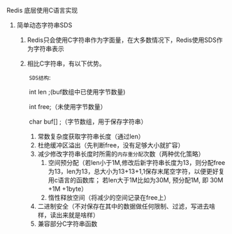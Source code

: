 Redis 底层使用C语言实现

1. 简单动态字符串SDS

   1. Redis只会使用C字符串作为字面量，在大多数情况下，Redis使用SDS作为字符串表示

   2. 相比C字符串，有以下优势。

      ​	`SDS结构`: 

      ​	 int len ;(buf数组中已使用字节数量)

      ​	 int free;（未使用字节数量）

      ​	 char buf[] ;（字节数组，用于保存字符串）

      1. 常数复杂度获取字符串长度（通过len）
      2. 杜绝缓冲区溢出（先判断free，没有足够大小就扩容）
      3. 减少修改字符串长度时所需的`内存重分配`次数（两种优化策略）
         1. 空间预分配（若len小于1M,修改后新字符串长度为13，则分配free为13，len为13，总大小为13+13+1,1保存末尾空字符，以便更好复用c语言的函数库； 若len大于1M比如为30M, 预分配1M, 即 30M +1M +1byte）
         2. 惰性释放空间（将减少的空间记录在free上）
      4. 二进制安全（不对保存在其中的数据做任何限制、过滤，写进去啥样，读出来就是啥样）
      5. 兼容部分C字符串函数